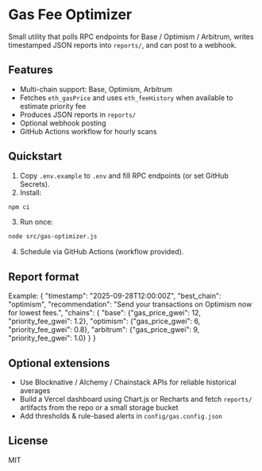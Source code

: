 # Gas Fee Optimizer

Small utility that polls RPC endpoints for Base / Optimism / Arbitrum, writes timestamped JSON reports into `reports/`, and can post to a webhook.

## Features
- Multi-chain support: Base, Optimism, Arbitrum
- Fetches `eth_gasPrice` and uses `eth_feeHistory` when available to estimate priority fee
- Produces JSON reports in `reports/`
- Optional webhook posting
- GitHub Actions workflow for hourly scans

## Quickstart

1. Copy `.env.example` to `.env` and fill RPC endpoints (or set GitHub Secrets).
2. Install:
```bash
npm ci
```
3. Run once:
```bash
node src/gas-optimizer.js
```
4. Schedule via GitHub Actions (workflow provided).

## Report format
Example:
{
  "timestamp": "2025-09-28T12:00:00Z",
  "best_chain": "optimism",
  "recommendation": "Send your transactions on Optimism now for lowest fees.",
  "chains": {
    "base": {"gas_price_gwei": 12, "priority_fee_gwei": 1.2},
    "optimism": {"gas_price_gwei": 6, "priority_fee_gwei": 0.8},
    "arbitrum": {"gas_price_gwei": 9, "priority_fee_gwei": 1.0}
  }
}

## Optional extensions
- Use Blocknative / Alchemy / Chainstack APIs for reliable historical averages
- Build a Vercel dashboard using Chart.js or Recharts and fetch `reports/` artifacts from the repo or a small storage bucket
- Add thresholds & rule-based alerts in `config/gas.config.json`

## License
MIT
